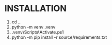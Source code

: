 # INSTALLATION
1. cd ..
2. python -m venv .venv
3. .venv\Scripts\Activate.ps1
4. python -m pip install -r source/requirements.txt
